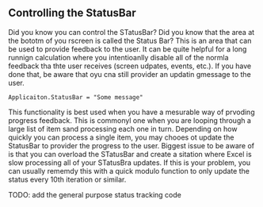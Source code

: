 ## Controlling the StatusBar

Did you know you can control the STatusBar? Did you know that the area at the bototm of you rscreen is called the Status Bar? This is an area that can be used to provide feedback to the user. It can be quite helpful for a long runnign calculation where you intentioanlly disable all of the normla feedback tha thte user receives (screen udpates, events, etc.). If you have done that, be aware that oyu cna still provider an updatin gmessage to the user.

```vba
Applicaiton.StatusBar = "Some message"
```

This functionality is best used when you have a mesurable way of prvoding progress feedback. This is commonyl one when you are looping through a large list of item sand processing each one in turn. Depending on how quickly you can process a single item, you may chooes ot update the StatusBar to provider the progress to the user. Biggest issue to be aware of is that you can overload the STatusBar and create a sitation where Excel is slow processing all of your STatusBra updates. If this is your problem, you can usually rememdy this with a quick modulo function to only update the status every 10th iteration or similar.

TODO: add the general purpose status tracking code

